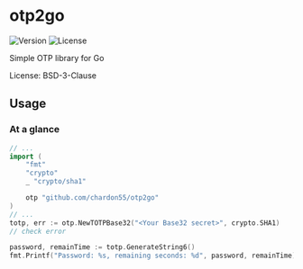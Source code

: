 # otp2go

![Version](https://img.shields.io/github/v/release/chardon55/otp2go?include_prereleases)
![License](https://img.shields.io/github/license/chardon55/otp2go)

Simple OTP library for Go

License: BSD-3-Clause

## Usage

### At a glance

```go
// ...
import (
    "fmt"
    "crypto"
    _ "crypto/sha1"

    otp "github.com/chardon55/otp2go"
)
// ...
totp, err := otp.NewTOTPBase32("<Your Base32 secret>", crypto.SHA1)
// check error

password, remainTime := totp.GenerateString6()
fmt.Printf("Password: %s, remaining seconds: %d", password, remainTime)

```

